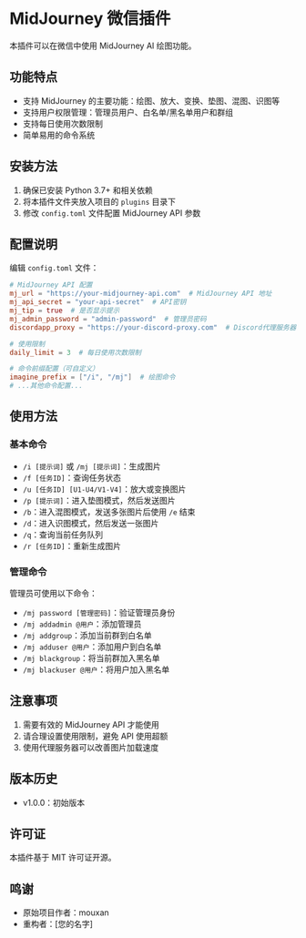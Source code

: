 # MidJourney 微信插件

本插件可以在微信中使用 MidJourney AI 绘图功能。

## 功能特点

- 支持 MidJourney 的主要功能：绘图、放大、变换、垫图、混图、识图等
- 支持用户权限管理：管理员用户、白名单/黑名单用户和群组
- 支持每日使用次数限制
- 简单易用的命令系统

## 安装方法

1. 确保已安装 Python 3.7+ 和相关依赖
2. 将本插件文件夹放入项目的 `plugins` 目录下
3. 修改 `config.toml` 文件配置 MidJourney API 参数

## 配置说明

编辑 `config.toml` 文件：

```toml
# MidJourney API 配置
mj_url = "https://your-midjourney-api.com"  # MidJourney API 地址
mj_api_secret = "your-api-secret"  # API密钥
mj_tip = true  # 是否显示提示
mj_admin_password = "admin-password"  # 管理员密码
discordapp_proxy = "https://your-discord-proxy.com"  # Discord代理服务器（可选）

# 使用限制
daily_limit = 3  # 每日使用次数限制

# 命令前缀配置（可自定义）
imagine_prefix = ["/i", "/mj"]  # 绘图命令
# ...其他命令配置...
```

## 使用方法

### 基本命令

- `/i [提示词]` 或 `/mj [提示词]`：生成图片
- `/f [任务ID]`：查询任务状态
- `/u [任务ID] [U1-U4/V1-V4]`：放大或变换图片
- `/p [提示词]`：进入垫图模式，然后发送图片
- `/b`：进入混图模式，发送多张图片后使用 `/e` 结束
- `/d`：进入识图模式，然后发送一张图片
- `/q`：查询当前任务队列
- `/r [任务ID]`：重新生成图片

### 管理命令

管理员可使用以下命令：

- `/mj password [管理密码]`：验证管理员身份
- `/mj addadmin @用户`：添加管理员
- `/mj addgroup`：添加当前群到白名单
- `/mj adduser @用户`：添加用户到白名单
- `/mj blackgroup`：将当前群加入黑名单
- `/mj blackuser @用户`：将用户加入黑名单

## 注意事项

1. 需要有效的 MidJourney API 才能使用
2. 请合理设置使用限制，避免 API 使用超额
3. 使用代理服务器可以改善图片加载速度

## 版本历史

- v1.0.0：初始版本

## 许可证

本插件基于 MIT 许可证开源。

## 鸣谢

- 原始项目作者：mouxan
- 重构者：[您的名字] 